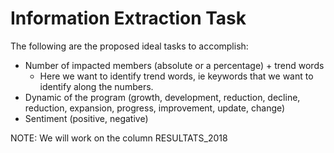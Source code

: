 # Information Extraction Task

The following are the proposed ideal tasks to accomplish: 

- Number of impacted members (absolute or a percentage) + trend words
  - Here we want to identify trend words, ie keywords that we want to identify along the numbers.  
- Dynamic of the program (growth, development, reduction, decline, reduction, expansion, progress, improvement, update, change)
- Sentiment (positive, negative)

NOTE: We will work on the column RESULTATS_2018
